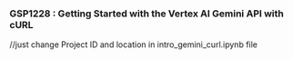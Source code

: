 ### GSP1228 : Getting Started with the Vertex AI Gemini API with cURL

//just change Project ID and location in intro_gemini_curl.ipynb file



